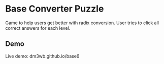 # Base Converter Puzzle

Game to help users get better with radix conversion. User tries to click all correct answers for each level.

## Demo

Live demo: dm3wb.github.io/base6
